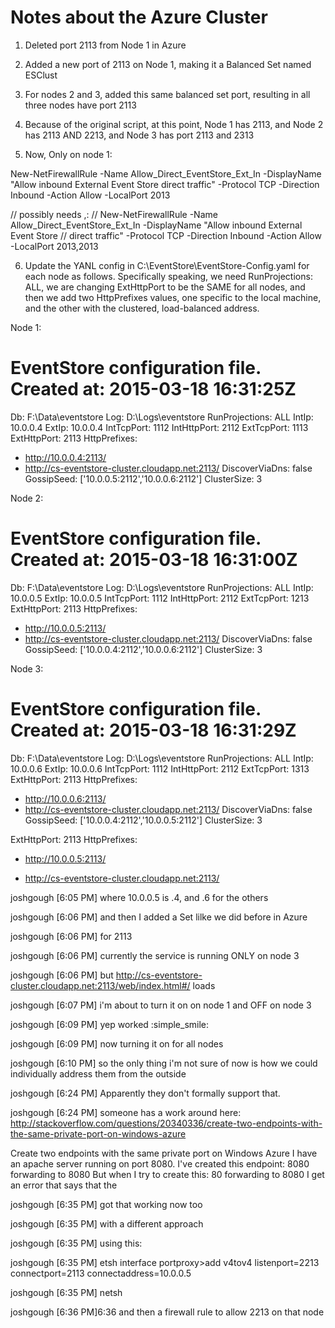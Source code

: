 # Notes about the Azure Cluster

1) Deleted port 2113 from Node 1 in Azure

2) Added a new port of 2113 on Node 1, making it a Balanced Set named ESClust
3) For nodes 2 and 3, added this same balanced set port, resulting in all three nodes have port 2113
4) Because of the original script, at this point, Node 1 has 2113, and Node 2 has 2113 AND 2213, and Node 3 has port 2113 and 2313
5) Now, Only on node 1:

New-NetFirewallRule -Name Allow_Direct_EventStore_Ext_In -DisplayName "Allow inbound External Event Store direct traffic" -Protocol TCP -Direction Inbound -Action Allow -LocalPort 2013

// possibly needs ,:
// New-NetFirewallRule -Name Allow_Direct_EventStore_Ext_In -DisplayName "Allow inbound External Event Store // direct traffic" -Protocol TCP -Direction Inbound -Action Allow -LocalPort 2013,2013

6) Update the YANL config in C:\EventStore\EventStore-Config.yaml for each node as follows. Specifically speaking, we need RunProjections: ALL, we are changing ExtHttpPort to be the SAME for all nodes, and then we add two HttpPrefixes values, one specific to the local machine, and the other with the clustered, load-balanced address.

Node 1:

# EventStore configuration file. Created at: 2015-03-18 16:31:25Z
Db: F:\Data\eventstore
Log: D:\Logs\eventstore
RunProjections: ALL
IntIp: 10.0.0.4
ExtIp: 10.0.0.4
IntTcpPort: 1112
IntHttpPort: 2112
ExtTcpPort: 1113
ExtHttpPort: 2113
HttpPrefixes:
  - http://10.0.0.4:2113/
  - http://cs-eventstore-cluster.cloudapp.net:2113/
DiscoverViaDns: false
GossipSeed: ['10.0.0.5:2112','10.0.0.6:2112']
ClusterSize: 3

Node 2:

# EventStore configuration file. Created at: 2015-03-18 16:31:00Z
Db: F:\Data\eventstore
Log: D:\Logs\eventstore
RunProjections: ALL
IntIp: 10.0.0.5
ExtIp: 10.0.0.5
IntTcpPort: 1112
IntHttpPort: 2112
ExtTcpPort: 1213
ExtHttpPort: 2113
HttpPrefixes:
  - http://10.0.0.5:2113/
  - http://cs-eventstore-cluster.cloudapp.net:2113/
DiscoverViaDns: false
GossipSeed: ['10.0.0.4:2112','10.0.0.6:2112']
ClusterSize: 3

Node 3:

# EventStore configuration file. Created at: 2015-03-18 16:31:29Z
Db: F:\Data\eventstore
Log: D:\Logs\eventstore
RunProjections: ALL
IntIp: 10.0.0.6
ExtIp: 10.0.0.6
IntTcpPort: 1112
IntHttpPort: 2112
ExtTcpPort: 1313
ExtHttpPort: 2113
HttpPrefixes:
  - http://10.0.0.6:2113/
  - http://cs-eventstore-cluster.cloudapp.net:2113/
DiscoverViaDns: false
GossipSeed: ['10.0.0.4:2112','10.0.0.5:2112']
ClusterSize: 3






ExtHttpPort: 2113
HttpPrefixes:

 - http://10.0.0.5:2113/

 - http://cs-eventstore-cluster.cloudapp.net:2113/

joshgough [6:05 PM]
where 10.0.0.5 is .4, and .6 for the others

joshgough [6:06 PM]
and then I added a  Set lilke we did before in Azure

joshgough [6:06 PM]
for 2113

joshgough [6:06 PM]
currently the service is running ONLY on node 3

joshgough [6:06 PM]
but http://cs-eventstore-cluster.cloudapp.net:2113/web/index.html#/ loads

joshgough [6:07 PM]
i'm about to turn it on on node 1 and OFF on node 3

joshgough [6:09 PM]
yep worked :simple_smile:

joshgough [6:09 PM]
now turning it on for all nodes

joshgough [6:10 PM]
so the only thing i'm not sure of now is how we could individually address them from the outside

joshgough [6:24 PM] 
Apparently they don't formally support that.

joshgough [6:24 PM]
someone has a work around here: http://stackoverflow.com/questions/20340336/create-two-endpoints-with-the-same-private-port-on-windows-azure

Create two endpoints with the same private port on Windows Azure
I have an apache server running on port 8080. I've created this endpoint: 8080 forwarding to 8080 But when I try to create this: 80 forwarding to 8080 I get an error that says that the

joshgough [6:35 PM] 
got that working now too

joshgough [6:35 PM]
with a different approach

joshgough [6:35 PM]
using this:

joshgough [6:35 PM]
etsh interface portproxy>add v4tov4 listenport=2213 connectport=2113 connectaddress=10.0.0.5

joshgough [6:35 PM]
netsh

joshgough [6:36 PM]6:36
and then a firewall rule to allow 2213 on that node
